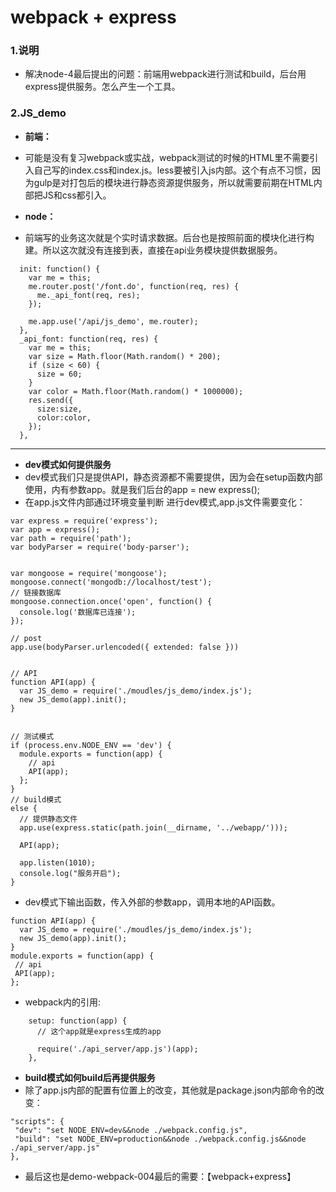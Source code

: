 # webpack + express

### 1.说明

* 解决node-4最后提出的问题：前端用webpack进行测试和build，后台用express提供服务。怎么产生一个工具。

### 2.JS_demo

* **前端：**
* 可能是没有复习webpack或实战，webpack测试的时候的HTML里不需要引入自己写的index.css和index.js。less要被引入js内部。这个有点不习惯，因为gulp是对打包后的模块进行静态资源提供服务，所以就需要前期在HTML内部把JS和css都引入。

* **node：**
* 前端写的业务这次就是个实时请求数据。后台也是按照前面的模块化进行构建。所以这次就没有连接到表，直接在api业务模块提供数据服务。

```
  init: function() {
    var me = this;
    me.router.post('/font.do', function(req, res) {
      me._api_font(req, res);
    });

    me.app.use('/api/js_demo', me.router);
  },
  _api_font: function(req, res) {
    var me = this;
    var size = Math.floor(Math.random() * 200);
    if (size < 60) {
      size = 60;
    }
    var color = Math.floor(Math.random() * 1000000);
    res.send({
      size:size,
      color:color,
    });
  },
```

-------------------------

* **dev模式如何提供服务**
* dev模式我们只是提供API，静态资源都不需要提供，因为会在setup函数内部使用，内有参数app。就是我们后台的app = new express(); 
* 在app.js文件内部通过环境变量判断 进行dev模式,app.js文件需要变化：

```
var express = require('express');
var app = express();
var path = require('path');
var bodyParser = require('body-parser');


var mongoose = require('mongoose');
mongoose.connect('mongodb://localhost/test');
// 链接数据库
mongoose.connection.once('open', function() {
  console.log('数据库已连接');
});

// post
app.use(bodyParser.urlencoded({ extended: false }))


// API
function API(app) {
  var JS_demo = require('./moudles/js_demo/index.js');
  new JS_demo(app).init();
}


// 测试模式
if (process.env.NODE_ENV == 'dev') {
  module.exports = function(app) {
    // api
    API(app);
  };
}
// build模式
else {
  // 提供静态文件
  app.use(express.static(path.join(__dirname, '../webapp/')));

  API(app);

  app.listen(1010);
  console.log("服务开启");
}
```

* dev模式下输出函数，传入外部的参数app，调用本地的API函数。

```
function API(app) {
  var JS_demo = require('./moudles/js_demo/index.js');
  new JS_demo(app).init();
}
module.exports = function(app) {
 // api
 API(app);
};
```

* webpack内的引用:
```
    setup: function(app) {
      // 这个app就是express生成的app

      require('./api_server/app.js')(app);
    },
```

* **build模式如何build后再提供服务**
* 除了app.js内部的配置有位置上的改变，其他就是package.json内部命令的改变：
```
"scripts": {
 "dev": "set NODE_ENV=dev&&node ./webpack.config.js",
 "build": "set NODE_ENV=production&&node ./webpack.config.js&&node ./api_server/app.js"
},
```

* 最后这也是demo-webpack-004最后的需要：【webpack+express】



























